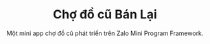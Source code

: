 ---
title: "Chợ đồ cũ Bán Lại"
subtitle: Một mini app chợ đồ cũ phát triển trên Zalo Mini Program Framework.
image: /img/banner.gif
intro:
    heading: "Giới thiệu về Zalo Mini App và Bán Lại"
    text: "Zalo Mini App là giải pháp tích hợp ứng dụng web của nhà cung cấp vào nền tảng Zalo di động. Ứng dụng Mini App trên Zalo được tối ưu để hoạt động mượt mà tương tự một ứng dụng native. 
        Bán lại là một mini app chợ đồ cũ kết nối người mua và người bán có thể trao đổi sản phẩm đã qua sử dụng. 
        Mục tiêu của Bán Lại là đóng vai trò 1 template app giúp các nhà phát triển tham khảo và nhanh chóng hiện thực
        hóa các ý tưởng kinh doanh của họ nhanh chóng hơn."
values:
    heading: Showcase tính năng
    text: Đi qua nhanh những màn hình chính của mini app nhằm giúp bạn nắm qua sơ bộ những tính năng chính của mini app
---